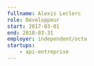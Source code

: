 ```yaml
---
fullname: Alexis Leclerc
role: Développeur
start: 2017-03-01
end: 2018-03-31
employer: independent/octo
startups:
    - api-entreprise
---
```

